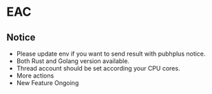 # EAC

## Notice

- Please update env if you want to send result with pubhplus notice.
- Both Rust and Golang version available.
- Thread account should be set according your CPU cores. 
- More actions
- New Feature Ongoing
